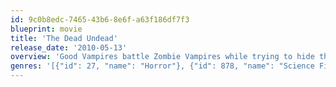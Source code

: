 ```yaml
---
id: 9c0b8edc-7465-43b6-8e6f-a63f186df7f3
blueprint: movie
title: 'The Dead Undead'
release_date: '2010-05-13'
overview: 'Good Vampires battle Zombie Vampires while trying to hide their own identity and prevent the infection from spreading.'
genres: '[{"id": 27, "name": "Horror"}, {"id": 878, "name": "Science Fiction"}, {"id": 28, "name": "Action"}]'
---
```

